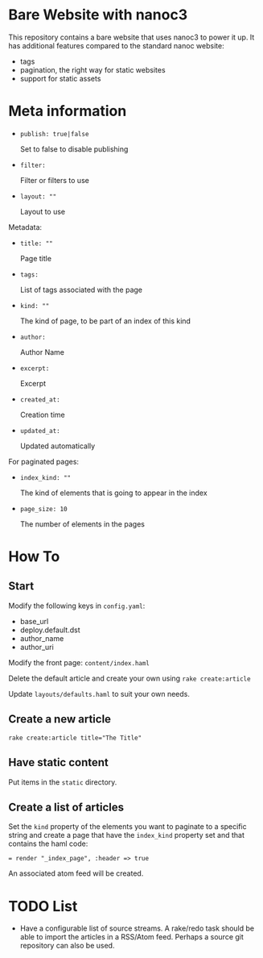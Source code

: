 Bare Website with nanoc3
========================

This repository contains a bare website that uses nanoc3 to power it up. It has
additional features compared to the standard nanoc website:

 -  tags
 -  pagination, the right way for static websites
 -  support for static assets

Meta information
================

 -  `publish: true|false`

    Set to false to disable publishing
    
 -  `filter:`
  
    Filter or filters to use
    
 -  `layout: ""`
  
    Layout to use

Metadata:

 -  `title: ""`
    
    Page title
    
 -  `tags:`
    
    List of tags associated with the page
    
 -  `kind: ""`

    The kind of page, to be part of an index of this kind
  
 -  `author:`
    
    Author Name
  
 -  `excerpt:`
 
    Excerpt
  
 -  `created_at:`
 
    Creation time
  
 -  `updated_at:`
 
    Updated automatically 

For paginated pages:

 -  `index_kind: ""`
    
    The kind of elements that is going to appear in the index
    
 -  `page_size: 10`
  
    The number of elements in the pages

How To
======

Start
-----

Modify the following keys in `config.yaml`:

 -  base_url
 -  deploy.default.dst
 -  author_name
 -  author_uri

Modify the front page: `content/index.haml`

Delete the default article and create your own using `rake create:article`

Update `layouts/defaults.haml` to suit your own needs.

Create a new article
--------------------

    rake create:article title="The Title"

Have static content
-------------------

Put items in the `static` directory.

Create a list of articles
-------------------------

Set the `kind` property of the elements you want to paginate to a specific
string and create a page that have the `index_kind` property set and that
contains the haml code:

    = render "_index_page", :header => true

An associated atom feed will be created.

TODO List
=========

 -  Have a configurable list of source streams. A rake/redo task should be able
    to import the articles in a RSS/Atom feed. Perhaps a source git repository
    can also be used.

